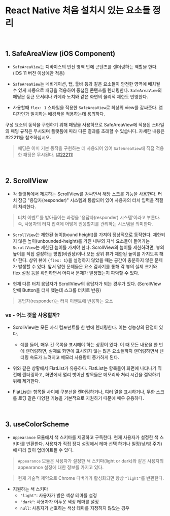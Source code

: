# React Native 처음 설치시 있는 요소들 정리

<br />

## 1. SafeAreaView (iOS Component)

- `SafeAreaView`는 디바이스의 안전 영역 안에 콘텐츠를 렌더링하는 역할을 한다. (iOS 11 버전 이상에만 적용)

- `SafeAreaView`는 네비게이션, 탭, 툴바 등과 같은 요소들이 안전한 영역에 배치될 수 있게 자동으로 패딩을 적용하여 중첩된 콘텐츠를 렌더링한다. `SafeAreaView`의 패딩은 둥근 모서리나 카메라 노치와 같은 화면의 물리적 제한도 반영한다.

- 사용할때 `flex: 1` 스타일을 적용한 `SafeAreaView`로 최상위 view를 감싸준다. 앱 디자인과 일치하는 배경색을 적용하는데 용의하다.

구성 요소의 동작을 구현하기 위해 패딩을 사용하므로 SafeAreaView에 적용된 스타일의 패딩 규칙은 무시되며 플랫폼에 따라 다른 결과를 초래할 수 있습니다. 자세한 내용은 #22211을 참조하십시오.

> 패딩은 이미 기본 동작을 구현하는 데 사용되어 있어 `SafeAreaView`에 직접 적용한 패딩은 무시된다. ([#22211](https://github.com/facebook/react-native/issues/22211))

<br />

## 2. ScrollView

- 각 플랫폼에서 제공하는 ScrollView를 감싸면서 해당 스크롤 기능을 사용한다. 터치 잠금 "응답자(responder)" 시스템과 통합되어 있어 사용자의 터치 입력을 적절히 처리한다.

> 터치 이벤트를 받아들이는 과정을 '응답자(responder) 시스템'이라고 부른다. 즉, 사용자의 터치 입력에 어떻게 반응할지를 관리하는 시스템을 의미한다.

- `ScrollView`는 제한된 높이(bound height)를 가져야 정상적으로 동작한다. 제한되지 않은 높이(unbounded-height)를 가진 내부의 자식 요소들이 들어가는 `ScrollView`는 제한된 높이를 가져야 한다. ScrollView의 높이를 제한하려면, 뷰의 높이를 직접 설정하는 방법(비권장)이나 모든 상위 뷰가 제한된 높이를 가지도록 해야 한다. 상위 뷰에 `{flex: 1}`을 설정하지 않았을 때는 공간이 충분하지 않은 문제가 발생할 수 있다. 앞서 말한 문제들은 요소 검사기를 통해 각 뷰의 실제 크기와 flex 설정 등을 확인하면서 어디서 문제가 발생했는지 파악할 수 있다.

- 현재 다른 터치 응답자가 ScrollView의 응답자가 되는 경우가 있다. (ScrollView 안에 Button을 터치 했는데 스크롤 터치로 반응)

> 응답자(responder)는 터치 이벤트에 반응하는 요소

### <ScrollView> vs <FlatList> - 어느 것을 사용할까?

- ScrollView는 모든 자식 컴포넌트를 한 번에 렌더링한다. 이는 성능상의 단점이 있다.

  - 예를 들어, 매우 긴 목록을 표시해야 하는 상황이 있다. 이 때 모든 내용을 한 번에 렌더링하면, 실제로 화면에 표시되지 않는 많은 요소들까지 렌더링하면서 렌더링 속도가 느려지고 메모리 사용량이 증가하게 된다.

- 위와 같은 상황에서 FlatList가 유용하다. FlatList는 항목들이 화면에 나타나기 직전에 렌더링하고, 화면에서 멀리 벗어난 항목들은 메모리와 처리 시간을 절약하기 위해 제거한다.

- FlatList는 항목들 사이에 구분선을 렌더링하거나, 여러 열을 표시하거나, 무한 스크롤 로딩 같은 다양한 기능을 기본적으로 지원하기 때문에 매우 유용하다.

<br />

## 3. useColorScheme

- `Appearance` 모듈에서 색 스키마를 제공하고 구독한다. 현재 사용자가 설정한 색 스키마를 반환한다. 사용자가 직접 장치 설정에서 테마 선택 하거나 일정(낮/밤 주기)에 따라 값이 업데이트될 수 있다.

> `Appearance` 모듈은 사용자가 설정한 색 스키마(light or dark)와 같은 사용자의 appearance 설정에 대한 정보를 가지고 있다.

> 현재 기술적 제약으로 Chrome 디버거가 활성화되면 항상 `"light"`를 반환한다.

- 지원하는 색 스키마
  - `"light"`: 사용자가 밝은 색상 테마를 설정
  - `"dark"`: 사용자가 어두운 색상 테마를 설정
  - `null`: 사용자가 선호하는 색상 테마를 지정하지 않았는 경우
